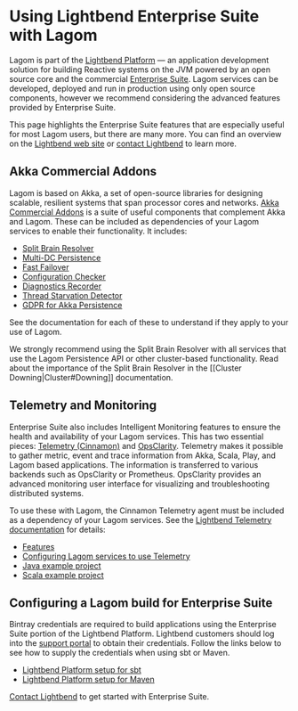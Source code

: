 # Using Lightbend Enterprise Suite with Lagom

Lagom is part of the [Lightbend Platform](https://www.lightbend.com/lightbend-platform) — an application development solution for building Reactive systems on the JVM powered by an open source core and the commercial [Enterprise Suite](https://www.lightbend.com/products/enterprise-suite). Lagom services can be developed, deployed and run in production using only open source components, however we recommend considering the advanced features provided by Enterprise Suite.

This page highlights the Enterprise Suite features that are especially useful for most Lagom users, but there are many more. You can find an overview on the [Lightbend web site](https://www.lightbend.com/products/enterprise-suite) or [contact Lightbend](https://www.lightbend.com/contact) to learn more.

## Akka Commercial Addons

Lagom is based on Akka, a set of open-source libraries for designing scalable, resilient systems that span processor cores and networks. [Akka Commercial Addons](https://developer.lightbend.com/docs/akka-commercial-addons/current/index.html) is a suite of useful components that complement Akka and Lagom. These can be included as dependencies of your Lagom services to enable their functionality. It includes:

* [Split Brain Resolver](https://developer.lightbend.com/docs/akka-commercial-addons/current/split-brain-resolver.html)
* [Multi-DC Persistence](https://developer.lightbend.com/docs/akka-commercial-addons/current/persistence-dc/index.html)
* [Fast Failover](https://developer.lightbend.com/docs/akka-commercial-addons/current/fast-failover.html)
* [Configuration Checker](https://developer.lightbend.com/docs/akka-commercial-addons/current/config-checker.html)
* [Diagnostics Recorder](https://developer.lightbend.com/docs/akka-commercial-addons/current/diagnostics-recorder.html)
* [Thread Starvation Detector](https://developer.lightbend.com/docs/akka-commercial-addons/current/starvation-detector.html)
* [GDPR for Akka Persistence](https://developer.lightbend.com/docs/akka-commercial-addons/current/gdpr/index.html)

See the documentation for each of these to understand if they apply to your use of Lagom.

We strongly recommend using the Split Brain Resolver with all services that use the Lagom Persistence API or other cluster-based functionality. Read about the importance of the Split Brain Resolver in the [[Cluster Downing|Cluster#Downing]] documentation.

## Telemetry and Monitoring

Enterprise Suite also includes Intelligent Monitoring features to ensure the health and availability of your Lagom services. This has two essential pieces: [Telemetry (Cinnamon)](https://developer.lightbend.com/docs/telemetry/current/home.html) and [OpsClarity](https://developer.lightbend.com/docs/opsclarity/current/home.html). Telemetry makes it possible to gather metric, event and trace information from Akka, Scala, Play, and Lagom based applications. The information is transferred to various backends such as OpsClarity or Prometheus. OpsClarity provides an advanced monitoring user interface for visualizing and troubleshooting distributed systems.

To use these with Lagom, the Cinnamon Telemetry agent must be included as a dependency of your Lagom services. See the [Lightbend Telemetry documentation](https://developer.lightbend.com/docs/telemetry/current/home.html) for details:

* [Features](https://developer.lightbend.com/docs/telemetry/current/introduction/overview/features.html)
* [Configuring Lagom services to use Telemetry](https://developer.lightbend.com/docs/telemetry/current/instrumentations/lagom/lagom.html)
* [Java example project](https://developer.lightbend.com/docs/telemetry/current/getting-started/lagom_java.html)
* [Scala example project](https://developer.lightbend.com/docs/telemetry/current/getting-started/lagom_scala.html)

## Configuring a Lagom build for Enterprise Suite

Bintray credentials are required to build applications using the Enterprise Suite portion of the Lightbend Platform. Lightbend customers should log into the [support portal](https://portal.lightbend.com/ReactivePlatform/EnterpriseSuiteCredentials) to obtain their credentials. Follow the links below to see how to supply the credentials when using sbt or Maven.

* [Lightbend Platform setup for sbt](https://developer.lightbend.com/docs/reactive-platform/2.0/setup/setup-sbt.html)
* [Lightbend Platform setup for Maven](https://developer.lightbend.com/docs/reactive-platform/2.0/setup/setup-maven.html)


[Contact Lightbend](https://www.lightbend.com/contact) to get started with Enterprise Suite.
